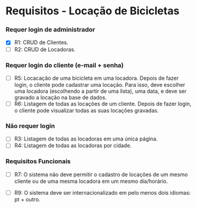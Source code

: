 # **Requisitos - Locação de Bicicletas**

### Requer login de administrador
- [X] R1: CRUD de Clientes.
- [ ] R2: CRUD de Locadoras.

### Requer login do cliente (e-mail + senha)
- [ ] R5: Locacação de uma bicicleta em uma locadora. 
Depois de fazer login, o cliente pode cadastrar uma locação. Para isso, deve escolher uma locadora (escolhendo a partir de uma lista), uma data, e deve ser gravado a locação na base de dados.
- [ ] R6: Listagem de todas as locações de um cliente.
Depois de fazer login, o cliente pode visualizar todas as suas locações gravadas.

### Não requer login
- [ ] R3: Listagem de todas as locadoras em uma única página.
- [ ] R4: Listagem de todas as locadoras por cidade.

### Requisitos Funcionais
- [ ] R7: O sistema não deve permitir o cadastro de locações de um mesmo cliente ou de uma mesma locadora em um mesmo dia/horário.
- [ ] R9: O sistema deve ser internacionalizado em pelo menos dois idiomas: pt + outro.
 